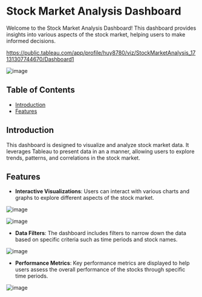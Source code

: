 # Stock Market Analysis Dashboard

Welcome to the Stock Market Analysis Dashboard! This dashboard provides insights into various aspects of the stock market, helping users to make informed decisions.

https://public.tableau.com/app/profile/huy8780/viz/StockMarketAnalysis_17131307744670/Dashboard1

![image](https://github.com/iamhuytran/stock_market_dashboard/assets/102829980/97f55d83-97e8-462a-be65-35c58d67683d)


## Table of Contents
- [Introduction](#introduction)
- [Features](#features)


## Introduction
This dashboard is designed to visualize and analyze stock market data. It leverages Tableau to present data in an a manner, allowing users to explore trends, patterns, and correlations in the stock market.

## Features
- **Interactive Visualizations**: Users can interact with various charts and graphs to explore different aspects of the stock market.

![image](https://github.com/iamhuytran/stock_market_dashboard/assets/102829980/9c99dbdf-15ac-498e-bbba-22d2356f2568)

![image](https://github.com/iamhuytran/stock_market_dashboard/assets/102829980/3ea50f55-b77a-445a-93e6-f24d5340bb24)

  
- **Data Filters**: The dashboard includes filters to narrow down the data based on specific criteria such as time periods and stock names.

![image](https://github.com/iamhuytran/stock_market_dashboard/assets/102829980/92278899-6987-4ef5-877f-47c056cb3fd3)


- **Performance Metrics**: Key performance metrics are displayed to help users assess the overall performance of the stocks through specific time periods.

![image](https://github.com/iamhuytran/stock_market_dashboard/assets/102829980/0bd711d9-5449-4e94-940d-5e9e273d68fa)


